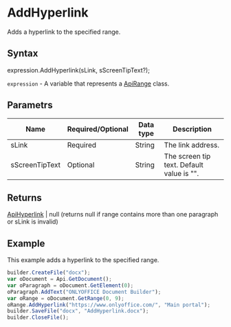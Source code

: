 # AddHyperlink

Adds a hyperlink to the specified range.

## Syntax

expression.AddHyperlink(sLink, sScreenTipText?);

`expression` - A variable that represents a [ApiRange](../ApiRange.md) class.

## Parametrs

| **Name** | **Required/Optional** | **Data type** | **Description** |
| ------------- | ------------- | ------------- | ------------- |
| sLink | Required | String | The link address. |
| sScreenTipText | Optional | String | The screen tip text. Default value is "". |

## Returns

[ApiHyperlink](../../ApiHyperlink/ApiHyperlink.md) &#124; null (returns null if range contains more than one paragraph or sLink is invalid)

## Example

This example adds a hyperlink to the specified range.

```javascript
builder.CreateFile("docx");
var oDocument = Api.GetDocument();
var oParagraph = oDocument.GetElement(0);
oParagraph.AddText("ONLYOFFICE Document Builder");
var oRange = oDocument.GetRange(0, 9);
oRange.AddHyperlink("https://www.onlyoffice.com/", "Main portal");
builder.SaveFile("docx", "AddHyperlink.docx");
builder.CloseFile();
```